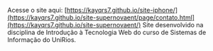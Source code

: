 Acesse o site aqui: [https://kayqrs7.github.io/site-iphone/](https://kayqrs7.github.io/site-supernovaent/page/contato.html](https://kayqrs7.github.io/site-supernovaent/)
Site desenvolvido na disciplina de Introdução à Tecnologia Web do curso de Sistemas de Informação do UniRios.

